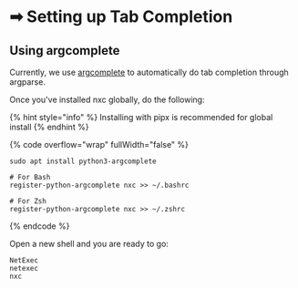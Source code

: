 # ➡ Setting up Tab Completion

## Using argcomplete

Currently, we use [argcomplete](https://github.com/kislyuk/argcomplete) to automatically do tab completion through argparse.

Once you've installed nxc globally, do the following:

{% hint style="info" %}
Installing with pipx is recommended for global install
{% endhint %}

{% code overflow="wrap" fullWidth="false" %}
```
sudo apt install python3-argcomplete

# For Bash
register-python-argcomplete nxc >> ~/.bashrc

# For Zsh
register-python-argcomplete nxc >> ~/.zshrc
```
{% endcode %}

Open a new shell and you are ready to go:

```
NetExec
netexec
nxc
```
